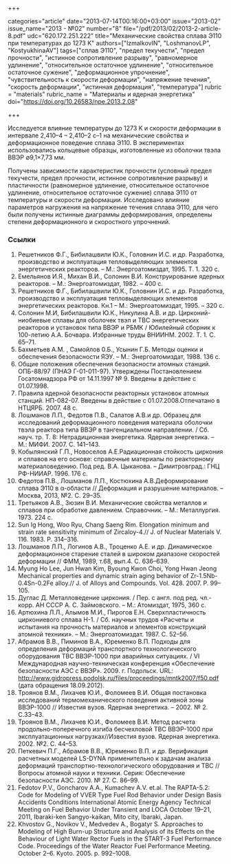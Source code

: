 +++

categories="article"
date="2013-07-14T00:16:00+03:00"
issue="2013-02"
issue_name="2013 - №02"
number="8"
file="/pdf/2013/02/2013-2-article-8.pdf"
udc="620.172.251.222"
title="Механические свойства сплава Э110 при температурах до 1273 K"
authors=["IzmalkovIN", "LoshmanovLP", "KostyukhinaAV"]
tags=["сплав Э110", "предел текучести", "предел прочности", "истинное сопротивление разрыву", "равномерное удлинение", "относительное остаточное удлинение", "относительное остаточное сужение", "деформационное упрочнение", "чувствительность к скорости деформации", "напряжение течения", "скорость деформации", "истинная деформация", "температура"]
rubric = "materials"
rubric_name = "Материалы и ядерная энергетика"
doi="https://doi.org/10.26583/npe.2013.2.08"

+++

Исследуется влияние температуры до 1273 K и скорости деформации в интервале 2,410–4 – 2,410–2 с–1 на механические свойства и деформационное поведение сплава Э110. В экспериментах использовались кольцевые образцы, изготовленные из оболочки твэла ВВЭР ∅9,1×7,73 мм.

Получены зависимости характеристик прочности (условный предел текучести, предел прочности, истинное сопротивление разрыву) и пластичности (равномерное удлинение, относительное остаточное удлинение, относительное остаточное сужение) сплава Э110 от температуры и скорости деформации. Исследовано влияние параметров нагружения на напряжение течения сплава Э110, для чего были получены истинные диаграммы деформирования, определены степени деформационного и скоростного упрочнений.

### Ссылки

1. Решетников Ф.Г., Бибилашвили Ю.К., Головнин И.С. и др. Разработка, производство и эксплуатация тепловыделяющих элементов энергетических реакторов. – М.: Энергоатомиздат, 1995. Т. 1. 320 с.
2. Емельянов И.Я., Михан В.И., Солонин В.И. Конструирование ядерных реакторов. – М.: Энергоатомиздат, 1982. – 400 с.
3. Решетников Ф.Г., Бибилашвили Ю.К., Головнин И.С. и др. Разработка, производство и эксплуатация тепловыделяющих элементов энергетических реакторов. Кн.1 – М.: Энергоатомиздат, 1995. – 320 с.
4. Солонин М.И, Бибилашвили Ю.К., Никулина А.В. и др. Цирконий-ниобиевые сплавы для оболочек твэл и ТВС энергетических реакторов и установок типа ВВЭР и РБМК / Юбилейный сборник к 100-летию А.А. Бочвара. Избранные труды ВНИИНМ. 2002. Т. 1. С. 65–71.
5. Бахметьев A.M. , Самойлов 0.Б., Усынин Г.Б. Методы оценки и обеспечения безопасности ЯЭУ. – М.: Энергоатомиздат, 1988. 136 с.
6. Общие положения обеспечения безопасности атомных станций. ОПБ-88/97 (ПНАЭ Г-01-011-97). Утверждены Постановлением Госатомнадзора РФ от 14.11.1997 № 9. Введены в действие с 01.07.1998.
7. Правила ядерной безопасности pеактоpных установок атомных станций. НП-082-07. Введены в действие с 01.07.2008.Отпечатано в НТЦЯРБ. 2007. 48 с.
8. Лошманов Л.П., Федотов П.В., Салатов А.В.и др. Образец для исследований деформационного поведения материала оболочки твэла реактора типа ВВЭР в тангенциальном направлении. / Сб. науч. тр. Т. 8: Нетрадиционная энергетика. Ядерная энергетика. – М.: МИФИ. 2007. С. 141–143.
9. Кобылянский Г.П., Новоселов А.Е.Радиационная стойкость циркония и сплавов на его основе: справочные материалы по реакторному материаловедению. Под ред. В.А. Цыканова. – Димитровград.: ГНЦ РФ-НИИАР. 1996. 176 с.
10. Федотов П.В., Лошманов Л.П., Костюхина А.В.Деформирование сплава Э110 в α-области // Деформация и разрушение материалов. – Москва, 2013, №2. С. 29–35.
11. Третьяков А.В., Зюзин В.И. Механические свойства металлов и сплавов при обработке давлением. Справочник. – М.: Металлургия. 1973. 224 с.
12. Sun Ig Hong, Woo Ryu, Chang Saeng Rim. Elongation minimum and strain rate sensitivity minimum of Zircaloy-4.// J. of Nuclear Materials V. 116. 1983. P. 314–316.
13. Лошманов Л.П., Логинов А.В., Троценко А.Е. и др. Динамическое деформационное старение сталей в широком диапазоне скоростей деформации // ФММ, 1989, т.68, вып.4. С. 636–639.
14. Myung Ho Lee, Jun Hwan Kim, Byoung Kwon Choi, Yong Hwan Jeong Mechanical properties and dynamic strain aging behavior of Zr-1.5Nb-0.4Sn-0.2Fe alloy.// J. of Alloys and Compounds. Vol. 428. 2007. P. 99–105.
15. Дуглас Д. Металловедение циркония. / Пер. с англ. под ред. чл.-корр. АН СССР А. С. Займовского. – М.: Атомиздат, 1975, 360 с.
16. Артюхина Л.Л., Алымов М.И., Пирогов Е.Н. Сверхпластичность циркониевого сплава Н-1. / Сб. научных трудов «Расчеты и испытания на прочность материалов и элементов конструкций атомной техники». – М.: Энергоатомиздат. 1987. С. 52–56.
17. Абрамов В.В., Пиминов В.А., Юременко В.П. Подходы для определения деформаций транспортного технологического оборудования ТВС ВВЭР-1000 при аварийных ситуациях. / VI Международная научно-техническая конференция «Обеспечение безопасности АЭС с ВВЭР». 2009. г. Подольск. URL: http://www.gidropress.podolsk.ru/files/proceedings/mntk2007/f50.pdf (дата обращения 18.09.2012).
18. Троянов В.М., Лихачев Ю.И., Фоломеев В.И. Общая постановка исследований термомеханического поведения активной зоны ВВЭР-1000 // Известия вузов. Ядерная энергетика. – 2002. № 2. С.33–43.
19. Троянов В.М., Лихачев Ю.И., Фоломеев В.И. Метод расчета продольно-поперечного изгиба бесчехловой ТВС ВВЭР-1000 при эксплуатационных нагрузках//Известия вузов. Ядерная энергетика. 2002. №2. С. 44–53.
20. Петкевич П.Г., Абрамов В.В., Юременко В.П. и др. Верификация расчетных моделей LS-DYNA применительно к задачам анализа деформаций транспортно-технологического оборудования и ТВС // Вопросы атомной науки и техники. Серия: Обеспечение безопасности АЭС. 2010. № 27. С. 86–99.
21. Fedotov P.V., Goncharov A.A., Kumachev A.V. et.al. The RAPTA-5.2: Code for Modeling of VVER Type Fuel Rod Behavior under Design Basis Accidents Conditions International Atomic Energy Agency Technical Meeting on Fuel Behavior Under Transient and LOCA October 19–21, 2011, Ibaraki-ken Sangyo-kaikan, Mito city, Ibaraki, Japan.
22. Khvostov G., Novikov V., Medvedev A., Bogatyr S. Approaches to Modeling of High Burn-up Structure and Analysis of its Effects on the Behaviour of Light Water Rector Fuels in the START-3 Fuel Performance Code. Proceedings of the Water Reactor Fuel Performance Meeting. October 2–6. Kyoto. 2005. p. 992–1008.